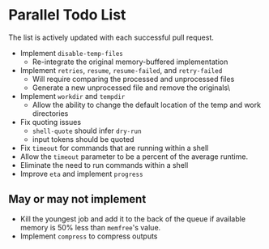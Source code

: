 # Parallel Todo List
The list is actively updated with each successful pull request.

- Implement `disable-temp-files`
    - Re-integrate the original memory-buffered implementation
- Implement `retries`, `resume`, `resume-failed`, and `retry-failed`
    - Will require comparing the processed and unprocessed files
    - Generate a new unprocessed file and remove the originals\
- Implement `workdir` and `tempdir`
    - Allow the ability to change the default location of the temp and work directories
- Fix quoting issues
    - `shell-quote` should infer `dry-run`
    - input tokens should be quoted
- Fix `timeout` for commands that are running within a shell
- Allow the `timeout` parameter to be a percent of the average runtime.
- Eliminate the need to run commands within a shell
- Improve `eta` and implement `progress`

## May or may not implement
- Kill the youngest job and add it to the back of the queue if available memory is 50% less than `memfree`'s value.
- Implement `compress` to compress outputs
